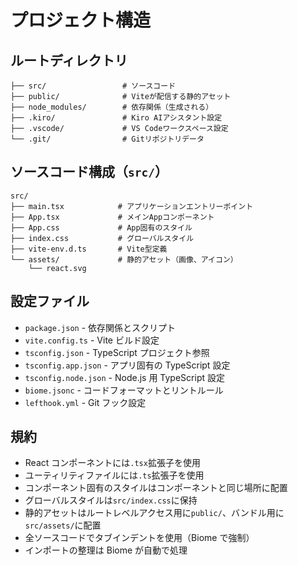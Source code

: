 # プロジェクト構造

## ルートディレクトリ

```
├── src/                 # ソースコード
├── public/              # Viteが配信する静的アセット
├── node_modules/        # 依存関係（生成される）
├── .kiro/               # Kiro AIアシスタント設定
├── .vscode/             # VS Codeワークスペース設定
└── .git/                # Gitリポジトリデータ
```

## ソースコード構成（`src/`）

```
src/
├── main.tsx            # アプリケーションエントリーポイント
├── App.tsx             # メインAppコンポーネント
├── App.css             # App固有のスタイル
├── index.css           # グローバルスタイル
├── vite-env.d.ts       # Vite型定義
└── assets/             # 静的アセット（画像、アイコン）
    └── react.svg
```

## 設定ファイル

- `package.json` - 依存関係とスクリプト
- `vite.config.ts` - Vite ビルド設定
- `tsconfig.json` - TypeScript プロジェクト参照
- `tsconfig.app.json` - アプリ固有の TypeScript 設定
- `tsconfig.node.json` - Node.js 用 TypeScript 設定
- `biome.jsonc` - コードフォーマットとリントルール
- `lefthook.yml` - Git フック設定

## 規約

- React コンポーネントには`.tsx`拡張子を使用
- ユーティリティファイルには`.ts`拡張子を使用
- コンポーネント固有のスタイルはコンポーネントと同じ場所に配置
- グローバルスタイルは`src/index.css`に保持
- 静的アセットはルートレベルアクセス用に`public/`、バンドル用に`src/assets/`に配置
- 全ソースコードでタブインデントを使用（Biome で強制）
- インポートの整理は Biome が自動で処理
